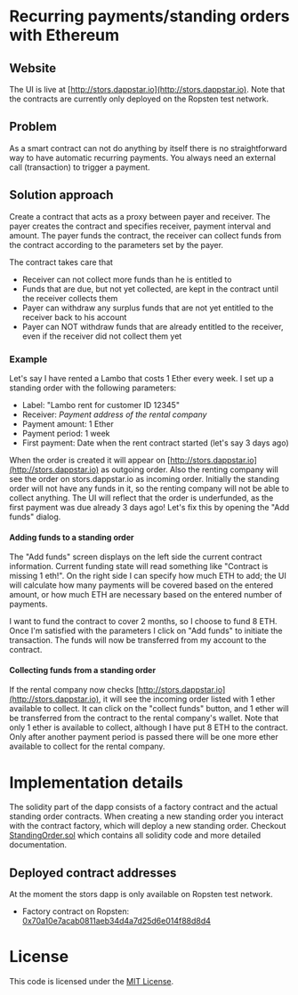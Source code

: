 # Recurring payments/standing orders with Ethereum
## Website
The UI is live at [http://stors.dappstar.io](http://stors.dappstar.io). Note that the contracts
are currently only deployed on the Ropsten test network.  
## Problem
As a smart contract can not do anything by itself there is no straightforward way to 
have automatic recurring payments. You always need an external call (transaction) to trigger
a payment.
## Solution approach
Create a contract that acts as a proxy between payer and receiver. The payer creates the contract
and specifies receiver, payment interval and amount. The payer funds the contract, the receiver
can collect funds from the contract according to the parameters set by the payer.

The contract takes care that
- Receiver can not collect more funds than he is entitled to
- Funds that are due, but not yet collected, are kept in the contract until the receiver collects them
- Payer can withdraw any surplus funds that are not yet entitled to the receiver back to his account
- Payer can NOT withdraw funds that are already entitled to the receiver, even if the receiver
  did not collect them yet
  
### Example
Let's say I have rented a Lambo that costs 1 Ether every week. I set up a standing order with the 
following parameters:
- Label: "Lambo rent for customer ID 12345"
- Receiver: _Payment address of the rental company_
- Payment amount: 1 Ether
- Payment period: 1 week
- First payment: Date when the rent contract started (let's say 3 days ago)

When the order is created it will appear on [http://stors.dappstar.io](http://stors.dappstar.io)
as outgoing order. Also the renting company will see the order on stors.dappstar.io as incoming 
order. Initially the standing order will not have any funds in it, so the renting company will not be able to collect
anything. The UI will reflect that the order is underfunded, as the first payment
was due already 3 days ago! Let's fix this by opening the "Add funds" dialog.

#### Adding funds to a standing order
The "Add funds" screen displays on the left side the current contract information. Current funding state
will read something like "Contract is missing 1 eth!". On the right side I can specify how much ETH to
add; the UI will calculate how many payments will be covered based on the entered amount, or how much 
ETH are necessary based on the entered number of payments.

I want to fund the contract to cover 2 months, so I choose to fund 8 ETH. Once I'm satisfied with the parameters I click
on "Add funds" to initiate the transaction. The funds will now be transferred from my account to the contract.

#### Collecting funds from a standing order
If the rental company now checks [http://stors.dappstar.io](http://stors.dappstar.io), it will see the incoming order listed with 1 ether available
to collect. It can click on the "collect funds" button, and 1 ether will be transferred from the contract to 
the rental company's wallet. Note that only 1 ether is available to collect, although I have put 8 ETH to the
contract. Only after another payment period is passed there will be one more ether available to collect for the
rental company.

# Implementation details
The solidity part of the dapp consists of a factory contract and the actual standing order contracts. When creating a new
standing order you interact with the contract factory, which will deploy a new standing order.
Checkout [StandingOrder.sol](contracts/StandingOrder.sol) which contains all solidity code and more detailed
documentation.

## Deployed contract addresses
At the moment the stors dapp is only available on Ropsten test network. 
* Factory contract on Ropsten: [0x70a10e7acab0811aeb34d4a7d25d6e014f88d8d4](https://ropsten.etherscan.io/address/0x70a10e7acab0811aeb34d4a7d25d6e014f88d8d4)

# License
This code is licensed under the [MIT License](LICENSE.txt).